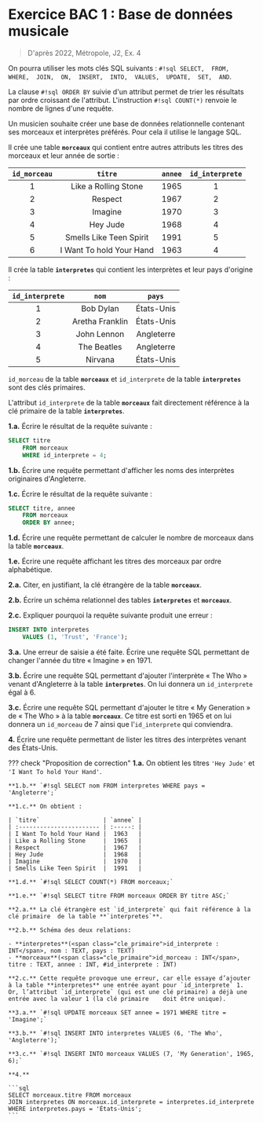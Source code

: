 # Exercice BAC 1 : Base de données musicale

> D'après 2022, Métropole, J2, Ex. 4
 
On pourra utiliser les mots clés SQL suivants : `#!sql SELECT,  FROM,  WHERE,  JOIN,  ON,  INSERT,  INTO,  VALUES,  UPDATE,  SET,  AND`. 

La clause `#!sql ORDER BY` suivie d'un attribut permet de trier les résultats par ordre croissant de l'attribut.
L'instruction `#!sql COUNT(*)` renvoie le nombre de lignes d'une requête.

Un musicien souhaite créer une base de données relationnelle contenant ses morceaux et interprètes préférés. Pour cela il utilise le langage SQL.

Il crée une table **`morceaux`** qui contient entre autres attributs les titres des morceaux et leur année de sortie :

| `id_morceau` |         `titre`          | `annee` | `id_interprete` |
| :----------: | :----------------------: | :-----: | :-------------: |
|      1       |   Like a Rolling Stone   |  1965   |        1        |
|      2       |         Respect          |  1967   |        2        |
|      3       |         Imagine          |  1970   |        3        |
|      4       |         Hey Jude         |  1968   |        4        |
|      5       | Smells Like Teen Spirit  |  1991   |        5        |
|      6       | I Want To hold Your Hand |  1963   |        4        |

Il crée la table **`interpretes`** qui contient les interprètes et leur pays d'origine :

| `id_interprete` |      `nom`      |   `pays`   |
| :-------------: | :-------------: | :--------: |
|        1        |    Bob Dylan    | États-Unis |
|        2        | Aretha Franklin | États-Unis |
|        3        |   John Lennon   | Angleterre |
|        4        |   The Beatles   | Angleterre |
|        5        |     Nirvana     | États-Unis |

`id_morceau` de la table **`morceaux`** et `id_interprete` de la table **`interpretes`** sont des clés primaires.

L'attribut `id_interprete` de la table **`morceaux`** fait directement référence à la clé primaire de la table **`interpretes`**.

**1.a.** Écrire le résultat de la requête suivante :

```SQL
SELECT titre
    FROM morceaux
    WHERE id_interprete = 4;
```


**1.b.** Écrire une requête permettant d'afficher les noms des interprètes originaires d'Angleterre.


**1.c.** Écrire le résultat de la requête suivante :

```SQL
SELECT titre, annee
    FROM morceaux
    ORDER BY annee;
```

**1.d.** Écrire une requête permettant de calculer le nombre de morceaux dans la table **`morceaux`**.

**1.e.** Écrire une requête affichant les titres des morceaux par ordre alphabétique.

**2.a.** Citer, en justifiant, la clé étrangère de la table **`morceaux`**.

**2.b.** Écrire un schéma relationnel des tables **`interpretes`** et **`morceaux`**.

**2.c.** Expliquer pourquoi la requête suivante produit une erreur :

```SQL
INSERT INTO interpretes
    VALUES (1, 'Trust', 'France');
```

**3.a.** Une erreur de saisie a été faite. Écrire une requête SQL permettant de changer l'année du titre « Imagine » en 1971.

**3.b.** Écrire une requête SQL permettant d'ajouter l'interprète « The Who » venant d'Angleterre à la table **`interpretes`**. On lui donnera un `id_interprete` égal à 6.

**3.c.** Écrire une requête SQL permettant d'ajouter le titre « My Generation » de « The Who » à la table **`morceaux`**. Ce titre est sorti en 1965 et on lui donnera un `id_morceau` de 7 ainsi que l'`id_interprete` qui conviendra.

**4.** Écrire une requête permettant de lister les titres des interprètes venant des États-Unis.



??? check "Proposition de correction"
    **1.a.** On obtient les titres `'Hey Jude'` et `'I Want To hold Your Hand'`.


    **1.b.** `#!sql SELECT nom FROM interpretes WHERE pays = 'Angleterre';` 

    **1.c.** On obtient :

    | `titre`                  | `annee` |
    | :----------------------- | :-----: |
    | I Want To hold Your Hand |  1963   |
    | Like a Rolling Stone     |  1965   |
    | Respect                  |  1967   |
    | Hey Jude                 |  1968   |
    | Imagine                  |  1970   |
    | Smells Like Teen Spirit  |  1991   |

    **1.d.** `#!sql SELECT COUNT(*) FROM morceaux;` 

    **1.e.** `#!sql SELECT titre FROM morceaux ORDER BY titre ASC;` 

    **2.a.** La clé étrangère est `id_interprete` qui fait référence à la clé primaire  de la table **`interpretes`**.

    **2.b.** Schéma des deux relations:

    - **interpretes**(<span class="cle_primaire">id_interprete : INT</span>, nom : TEXT, pays : TEXT)
    - **morceaux**(<span class="cle_primaire">id_morceau : INT</span>, titre : TEXT, annee : INT, #id_interprete : INT)

    **2.c.** Cette requête provoque une erreur, car elle essaye d’ajouter à la table **interpretes** une entrée ayant pour `id_interprete` 1. Or, l’attribut `id_interprete` (qui est une clé primaire) a déjà une entrée avec la valeur 1 (la clé primaire    doit être unique).

    **3.a.** `#!sql UPDATE morceaux SET annee = 1971 WHERE titre = 'Imagine';` 

    **3.b.** `#!sql INSERT INTO interpretes VALUES (6, 'The Who', 'Angleterre');` 

    **3.c.** `#!sql INSERT INTO morceaux VALUES (7, 'My Generation', 1965, 6);` 

    **4.**
    
    ```sql 
    SELECT morceaux.titre FROM morceaux
    JOIN interpretes ON morceaux.id_interprete = interpretes.id_interprete
    WHERE interpretes.pays = 'États-Unis';
    ```
    
